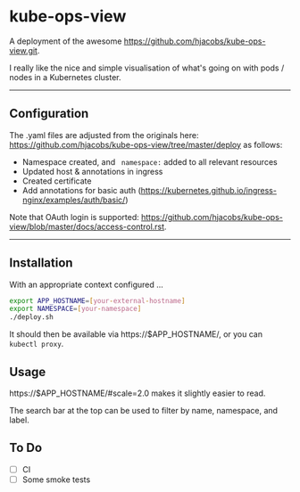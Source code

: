 # kube-ops-view

A deployment of the awesome https://github.com/hjacobs/kube-ops-view.git.

I really like the nice and simple visualisation of what's going on with pods / nodes in a Kubernetes cluster.

---

## Configuration

The .yaml files are adjusted from the originals here: https://github.com/hjacobs/kube-ops-view/tree/master/deploy as follows:

- Namespace created, and ` namespace:` added to all relevant resources
- Updated host & annotations in ingress
- Created certificate
- Add annotations for basic auth (https://kubernetes.github.io/ingress-nginx/examples/auth/basic/)

Note that OAuth login is supported: https://github.com/hjacobs/kube-ops-view/blob/master/docs/access-control.rst.

---

## Installation

With an appropriate context configured ...

```sh
export APP_HOSTNAME=[your-external-hostname]
export NAMESPACE=[your-namespace]
./deploy.sh
```

It should then be available via https://$APP_HOSTNAME/, or you can `kubectl proxy`.

## Usage

https://$APP_HOSTNAME/#scale=2.0 makes it slightly easier to read.

The search bar at the top can be used to filter by name, namespace, and label.

## To Do

- [ ] CI
- [ ] Some smoke tests
